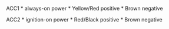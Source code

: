 ACC1
    * always-on power
    * Yellow/Red positive
    * Brown negative

ACC2
    * ignition-on power
    * Red/Black positive
    * Brown negative
